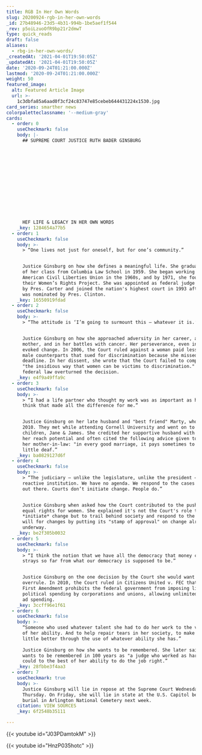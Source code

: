 ```yaml
---
title: RGB In Her Own Words
slug: 20200924-rgb-in-her-own-words
_id: 27b48946-23d5-4b31-994b-1be5aef1f544
_rev: p5oiLzuoOfR9bp21r2dmwT
type: quick_reads
draft: false
aliases:
  - rbg-in-her-own-words/
_createdAt: '2021-04-01T19:50:05Z'
_updatedAt: '2021-04-01T19:50:05Z'
date: '2020-09-24T01:21:00.000Z'
lastmod: '2020-09-24T01:21:00.000Z'
weight: 50
featured_image:
  alt: Featured Article Image
  url: >-
    1c3dbfa85a6aad0f3cf24c83747e85cebeb644431224x1530.jpg
card_series: smarther news
colorpaletteclassname: '--medium-gray'
cards:
  - order: 0
    useCheckmark: false
    body: |-
      ## SUPREME COURT JUSTICE RUTH BADER GINSBURG





        
        
        
        
        
        
        


      HEF LIFE & LEGACY IN HER OWN WORDS
    _key: 1284654a77b5
  - order: 1
    useCheckmark: false
    body: >-
      > “One lives not just for oneself, but for one’s community.”


      Justice Ginsburg on how she defines a meaningful life. She graduated top
      of her class from Columbia Law School in 1959. She began working with the
      American Civil Liberties Union in the 1960s, and by 1971, she founded
      their Women’s Rights Project. She was appointed as federal judge in 1980
      by Pres. Carter and joined the nation's highest court in 1993 after she
      was nominated by Pres. Clinton.
    _key: 16550919fdad
  - order: 2
    useCheckmark: false
    body: >-
      > “The attitude is ‘I’m going to surmount this – whatever it is.’”


      Justice Ginsburg on how she approached adversity in her career, as a
      mother, and in her battles with cancer. Her perseverance, even in defeat,
      evoked change. In 2006, the Court ruled against a woman paid less than her
      male counterparts that sued for discrimination because she missed a
      deadline. In her dissent, she wrote that the Court failed to comprehend
      "the insidious way that women can be victims to discrimination." A 2009
      federal law overturned the decision.
    _key: e4f9a49ffa9c
  - order: 3
    useCheckmark: false
    body: >-
      > “I had a life partner who thought my work was as important as his, and I
      think that made all the difference for me.”


      Justice Ginsburg on her late husband and "best friend" Marty, who died in
      2010. They met while attending Cornell University and went on to have two
      children, Jane & James. She credited her supportive husband with helping
      her reach potential and often cited the following advice given to her by
      her mother-in-law: "in every good marriage, it pays sometimes to be a
      little deaf.”
    _key: ba0829127d6f
  - order: 4
    useCheckmark: false
    body: >-
      > “The judiciary – unlike the legislature, unlike the president – is a
      reactive institution. We have no agenda. We respond to the cases that are
      out there. Courts don’t initiate change. People do.”


      Justice Ginsburg when asked how the Court contributed to the push for
      equal rights for women. She explained it's not the Court's role to
      *initiate* change but to trail behind society and respond to the people's
      will for changes by putting its "stamp of approval" on change already
      underway.
    _key: be2f305b0032
  - order: 5
    useCheckmark: false
    body: >-
      > “I think the notion that we have all the democracy that money can buy
      strays so far from what our democracy is supposed to be.”


      Justice Ginsburg on the one decision by the Court she would want to
      overrule. In 2010, the Court ruled in Citizens United v. FEC that the
      First Amendment prohibits the federal government from imposing limits on
      political spending by corporations and unions, allowing unlimited campaign
      ad spending.
    _key: 3ccff96e1f61
  - order: 6
    useCheckmark: false
    body: >-
      “Someone who used whatever talent she had to do her work to the very best
      of her ability. And to help repair tears in her society, to make things a
      little better through the use of whatever ability she has.”  
        
      Justice Ginsburg on how she wants to be remembered. She later said she
      wants to be remembered in 100 years as "a judge who worked as hard as she
      could to the best of her ability to do the job right.”
    _key: 28fbbe3f4aa3
  - order: 7
    useCheckmark: true
    body: >-
      Justice Ginsburg will lie in repose at the Supreme Court Wednesday and
      Thursday. On Friday, she will lie in state at the U.S. Capitol before her
      burial in Arlington National Cemetery next week.
    citation: VIEW SOURCES
    _key: 6f2548b35111

---
```

{{< youtube id="J03PDamtokM" >}}

{{< youtube id="HnzP035hotc" >}}